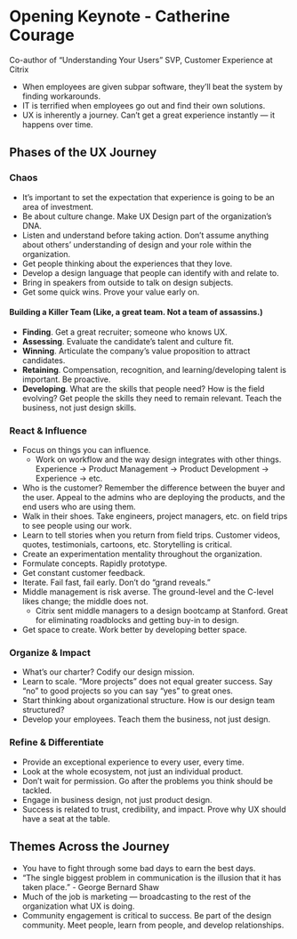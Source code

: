 # Opening Keynote - Catherine Courage
Co-author of “Understanding Your Users”
SVP, Customer Experience at Citrix

- When employees are given subpar software, they’ll beat the system by finding workarounds.
- IT is terrified when employees go out and find their own solutions.
-  UX is inherently a journey. Can’t get a great experience instantly — it happens over time.

## Phases of the UX Journey

### Chaos
- It’s important to set the expectation that experience is going to be an area of investment.
- Be about culture change. Make UX Design part of the organization’s DNA.
- Listen and understand before taking action. Don’t assume anything about others’ understanding of design and your role within the organization.
- Get people thinking about the experiences that they love.
- Develop a design language that people can identify with and relate to.
- Bring in speakers from outside to talk on design subjects.
- Get some quick wins. Prove your value early on.

#### Building a Killer Team (Like, a great team. Not a team of assassins.)
- **Finding**. Get a great recruiter; someone who knows UX.
- **Assessing**. Evaluate the candidate’s talent and culture fit.
- **Winning**. Articulate the company’s value proposition to attract candidates.
- **Retaining**. Compensation, recognition, and learning/developing talent is important. Be proactive.
- **Developing**. What are the skills that people need? How is the field evolving? Get people the skills they need to remain relevant. Teach the business, not just design skills.


### React & Influence
- Focus on things you can influence.
	- Work on workflow and the way design integrates with other things. Experience -> Product Management -> Product Development -> Experience -> etc.
- Who is the customer? Remember the difference between the buyer and the user. Appeal to the admins who are deploying the products, and the end users who are using them.
- Walk in their shoes. Take engineers, project managers, etc. on field trips to see people using our work.
- Learn to tell stories when you return from field trips. Customer videos, quotes, testimonials, cartoons, etc. Storytelling is critical.
- Create an experimentation mentality throughout the organization.
- Formulate concepts. Rapidly prototype.
- Get constant customer feedback.
- Iterate. Fail fast, fail early. Don’t do “grand reveals.”
- Middle management is risk averse. The ground-level and the C-level likes change; the middle does not.
	- Citrix sent middle managers to a design bootcamp at Stanford. Great for eliminating roadblocks and getting buy-in to design.
- Get space to create. Work better by developing better space.


### Organize & Impact
- What’s our charter? Codify our design mission.
- Learn to scale. “More projects” does not equal greater success. Say “no” to good projects so you can say “yes” to great ones.
- Start thinking about organizational structure. How is our design team structured?
- Develop your employees. Teach them the business, not just design.


### Refine & Differentiate
- Provide an exceptional experience to every user, every time.
- Look at the whole ecosystem, not just an individual product.
- Don’t wait for permission. Go after the problems you think should be tackled.
- Engage in business design, not just product design.
- Success is related to trust, credibility, and impact. Prove why UX should have a seat at the table.

## Themes Across the Journey
- You have to fight through some bad days to earn the best days.
- “The single biggest problem in communication is the illusion that it has taken place.” - George Bernard Shaw
- Much of the job is marketing — broadcasting to the rest of the organization what UX is doing.
- Community engagement is critical to success. Be part of the design community. Meet people, learn from people, and develop relationships.